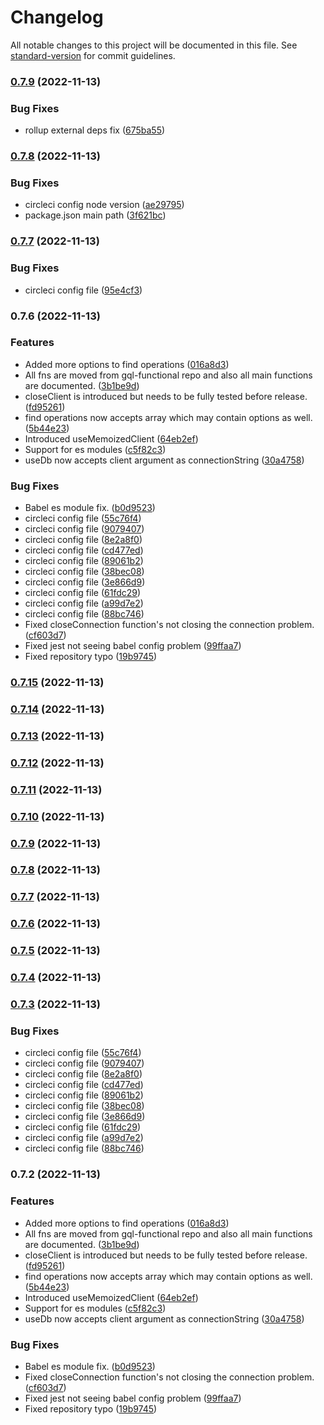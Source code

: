 # Changelog

All notable changes to this project will be documented in this file. See [standard-version](https://github.com/conventional-changelog/standard-version) for commit guidelines.

### [0.7.9](https://github.com/ahmetegesel/mongofn/compare/v0.7.8...v0.7.9) (2022-11-13)


### Bug Fixes

* rollup external deps fix ([675ba55](https://github.com/ahmetegesel/mongofn/commit/675ba55ded1e215f5c8d92a7792ecaba9e457354))

### [0.7.8](https://github.com/ahmetegesel/mongofn/compare/v0.7.7...v0.7.8) (2022-11-13)


### Bug Fixes

* circleci config node version ([ae29795](https://github.com/ahmetegesel/mongofn/commit/ae297951c7e6b38527f5b549b37c6a4a23afd3ec))
* package.json main path ([3f621bc](https://github.com/ahmetegesel/mongofn/commit/3f621bcbc8d533f995fd2f1d4a580a5a7f6cf770))

### [0.7.7](https://github.com/ahmetegesel/mongofn/compare/v0.7.6...v0.7.7) (2022-11-13)


### Bug Fixes

* circleci config file ([95e4cf3](https://github.com/ahmetegesel/mongofn/commit/95e4cf3a0d3e93089ebded66ec0268f5d6a479ee))

### 0.7.6 (2022-11-13)


### Features

* Added more options to find operations ([016a8d3](https://github.com/ahmetegesel/mongofn/commit/016a8d3027ba4ffee81d724ed61a1fd4c23abb5f))
* All fns are moved from gql-functional repo and also all main functions are documented. ([3b1be9d](https://github.com/ahmetegesel/mongofn/commit/3b1be9de7da4315c4618aeca6ad64f11036fe829))
* closeClient is introduced but needs to be fully tested before release. ([fd95261](https://github.com/ahmetegesel/mongofn/commit/fd95261f58280230817338f3984e6494db085399))
* find operations now accepts array which may contain options as well. ([5b44e23](https://github.com/ahmetegesel/mongofn/commit/5b44e23af319065cf5f0d12bfe7ed0bef561a135))
* Introduced useMemoizedClient ([64eb2ef](https://github.com/ahmetegesel/mongofn/commit/64eb2efec567cf70e3b96e7e45f06f0f820d3140))
* Support for es modules ([c5f82c3](https://github.com/ahmetegesel/mongofn/commit/c5f82c3f706ecbeef8874e00d8bd8f6fa27f1e9c))
* useDb now accepts client argument as connectionString ([30a4758](https://github.com/ahmetegesel/mongofn/commit/30a47583b1affe749ccce533ba6f61482bab7eb2))


### Bug Fixes

* Babel es module fix. ([b0d9523](https://github.com/ahmetegesel/mongofn/commit/b0d95234a677aca3102b31dcee96890a989d24ce))
* circleci config file ([55c76f4](https://github.com/ahmetegesel/mongofn/commit/55c76f444a1138a00821d6717bd7414823983808))
* circleci config file ([9079407](https://github.com/ahmetegesel/mongofn/commit/90794078c95b2d8d8bee236a4c75f7da1ae043da))
* circleci config file ([8e2a8f0](https://github.com/ahmetegesel/mongofn/commit/8e2a8f067a9cebc72e32771d20963a0d4eb1422a))
* circleci config file ([cd477ed](https://github.com/ahmetegesel/mongofn/commit/cd477edc24d8da173facf92fc5294890dfc63b6e))
* circleci config file ([89061b2](https://github.com/ahmetegesel/mongofn/commit/89061b2cde5f2ca2d5643eb3d987392bd908b704))
* circleci config file ([38bec08](https://github.com/ahmetegesel/mongofn/commit/38bec08565921590d81ee007430375e6bea986ca))
* circleci config file ([3e866d9](https://github.com/ahmetegesel/mongofn/commit/3e866d90d42727120fb79c7db6b1826291b9bb65))
* circleci config file ([61fdc29](https://github.com/ahmetegesel/mongofn/commit/61fdc294ae735d05bc3ed297c84a956159c822b1))
* circleci config file ([a99d7e2](https://github.com/ahmetegesel/mongofn/commit/a99d7e2ad8752f62b3655161d44518d436a7d9c0))
* circleci config file ([88bc746](https://github.com/ahmetegesel/mongofn/commit/88bc746dbf18cbe6b6490573118667f114f18466))
* Fixed closeConnection function's not closing the connection problem. ([cf603d7](https://github.com/ahmetegesel/mongofn/commit/cf603d7f572ac5724660a2000f72d08078538e71))
* Fixed jest not seeing babel config problem ([99ffaa7](https://github.com/ahmetegesel/mongofn/commit/99ffaa7f721c01574f43c08784b3344efc75f2f4))
* Fixed repository typo ([19b9745](https://github.com/ahmetegesel/mongofn/commit/19b974582bfff7b3dac17aca35c562a305aee255))

### [0.7.15](https://github.com/ahmetegesel/mongofn/compare/v0.7.14...v0.7.15) (2022-11-13)

### [0.7.14](https://github.com/ahmetegesel/mongofn/compare/v0.7.13...v0.7.14) (2022-11-13)

### [0.7.13](https://github.com/ahmetegesel/mongofn/compare/v0.7.12...v0.7.13) (2022-11-13)

### [0.7.12](https://github.com/ahmetegesel/mongofn/compare/v0.7.11...v0.7.12) (2022-11-13)

### [0.7.11](https://github.com/ahmetegesel/mongofn/compare/v0.7.10...v0.7.11) (2022-11-13)

### [0.7.10](https://github.com/ahmetegesel/mongofn/compare/v0.7.9...v0.7.10) (2022-11-13)

### [0.7.9](https://github.com/ahmetegesel/mongofn/compare/v0.7.8...v0.7.9) (2022-11-13)

### [0.7.8](https://github.com/ahmetegesel/mongofn/compare/v0.7.7...v0.7.8) (2022-11-13)

### [0.7.7](https://github.com/ahmetegesel/mongofn/compare/v0.7.6...v0.7.7) (2022-11-13)

### [0.7.6](https://github.com/ahmetegesel/mongofn/compare/v0.7.5...v0.7.6) (2022-11-13)

### [0.7.5](https://github.com/ahmetegesel/mongofn/compare/v0.7.4...v0.7.5) (2022-11-13)

### [0.7.4](https://github.com/ahmetegesel/mongofn/compare/v0.7.3...v0.7.4) (2022-11-13)

### [0.7.3](https://github.com/ahmetegesel/mongofn/compare/v0.7.2...v0.7.3) (2022-11-13)


### Bug Fixes

* circleci config file ([55c76f4](https://github.com/ahmetegesel/mongofn/commit/55c76f444a1138a00821d6717bd7414823983808))
* circleci config file ([9079407](https://github.com/ahmetegesel/mongofn/commit/90794078c95b2d8d8bee236a4c75f7da1ae043da))
* circleci config file ([8e2a8f0](https://github.com/ahmetegesel/mongofn/commit/8e2a8f067a9cebc72e32771d20963a0d4eb1422a))
* circleci config file ([cd477ed](https://github.com/ahmetegesel/mongofn/commit/cd477edc24d8da173facf92fc5294890dfc63b6e))
* circleci config file ([89061b2](https://github.com/ahmetegesel/mongofn/commit/89061b2cde5f2ca2d5643eb3d987392bd908b704))
* circleci config file ([38bec08](https://github.com/ahmetegesel/mongofn/commit/38bec08565921590d81ee007430375e6bea986ca))
* circleci config file ([3e866d9](https://github.com/ahmetegesel/mongofn/commit/3e866d90d42727120fb79c7db6b1826291b9bb65))
* circleci config file ([61fdc29](https://github.com/ahmetegesel/mongofn/commit/61fdc294ae735d05bc3ed297c84a956159c822b1))
* circleci config file ([a99d7e2](https://github.com/ahmetegesel/mongofn/commit/a99d7e2ad8752f62b3655161d44518d436a7d9c0))
* circleci config file ([88bc746](https://github.com/ahmetegesel/mongofn/commit/88bc746dbf18cbe6b6490573118667f114f18466))

### 0.7.2 (2022-11-13)


### Features

* Added more options to find operations ([016a8d3](https://github.com/ahmetegesel/mongofn/commit/016a8d3027ba4ffee81d724ed61a1fd4c23abb5f))
* All fns are moved from gql-functional repo and also all main functions are documented. ([3b1be9d](https://github.com/ahmetegesel/mongofn/commit/3b1be9de7da4315c4618aeca6ad64f11036fe829))
* closeClient is introduced but needs to be fully tested before release. ([fd95261](https://github.com/ahmetegesel/mongofn/commit/fd95261f58280230817338f3984e6494db085399))
* find operations now accepts array which may contain options as well. ([5b44e23](https://github.com/ahmetegesel/mongofn/commit/5b44e23af319065cf5f0d12bfe7ed0bef561a135))
* Introduced useMemoizedClient ([64eb2ef](https://github.com/ahmetegesel/mongofn/commit/64eb2efec567cf70e3b96e7e45f06f0f820d3140))
* Support for es modules ([c5f82c3](https://github.com/ahmetegesel/mongofn/commit/c5f82c3f706ecbeef8874e00d8bd8f6fa27f1e9c))
* useDb now accepts client argument as connectionString ([30a4758](https://github.com/ahmetegesel/mongofn/commit/30a47583b1affe749ccce533ba6f61482bab7eb2))


### Bug Fixes

* Babel es module fix. ([b0d9523](https://github.com/ahmetegesel/mongofn/commit/b0d95234a677aca3102b31dcee96890a989d24ce))
* Fixed closeConnection function's not closing the connection problem. ([cf603d7](https://github.com/ahmetegesel/mongofn/commit/cf603d7f572ac5724660a2000f72d08078538e71))
* Fixed jest not seeing babel config problem ([99ffaa7](https://github.com/ahmetegesel/mongofn/commit/99ffaa7f721c01574f43c08784b3344efc75f2f4))
* Fixed repository typo ([19b9745](https://github.com/ahmetegesel/mongofn/commit/19b974582bfff7b3dac17aca35c562a305aee255))
